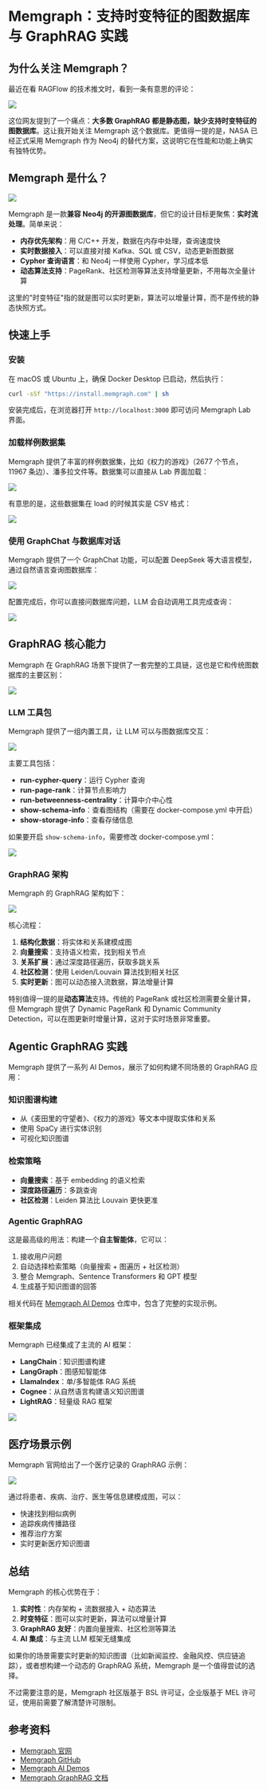 # Memgraph：支持时变特征的图数据库与 GraphRAG 实践

## 为什么关注 Memgraph？

最近在看 RAGFlow 的技术推文时，看到一条有意思的评论：

![](./images/网友评论.png)

这位网友提到了一个痛点：**大多数 GraphRAG 都是静态图，缺少支持时变特征的图数据库**。这让我开始关注 Memgraph 这个数据库。更值得一提的是，NASA 已经正式采用 Memgraph 作为 Neo4j 的替代方案，这说明它在性能和功能上确实有独特优势。

## Memgraph 是什么？

![](./images/memgraph图数据库封面介绍页.png)

Memgraph 是一款**兼容 Neo4j 的开源图数据库**，但它的设计目标更聚焦：**实时流处理**。简单来说：

- **内存优先架构**：用 C/C++ 开发，数据在内存中处理，查询速度快
- **实时数据接入**：可以直接对接 Kafka、SQL 或 CSV，动态更新图数据
- **Cypher 查询语言**：和 Neo4j 一样使用 Cypher，学习成本低
- **动态算法支持**：PageRank、社区检测等算法支持增量更新，不用每次全量计算

这里的"时变特征"指的就是图可以实时更新，算法可以增量计算，而不是传统的静态快照方式。

## 快速上手

### 安装

在 macOS 或 Ubuntu 上，确保 Docker Desktop 已启动，然后执行：

```bash
curl -sSf "https://install.memgraph.com" | sh
```

安装完成后，在浏览器打开 `http://localhost:3000` 即可访问 Memgraph Lab 界面。

### 加载样例数据集

Memgraph 提供了丰富的样例数据集，比如《权力的游戏》（2677 个节点，11967 条边）、潘多拉文件等。数据集可以直接从 Lab 界面加载：

![](./images/memgraph上的样例数据集.png)

有意思的是，这些数据集在 load 的时候其实是 CSV 格式：

![](./images/数据集在load的时候发现是个csv.png)

### 使用 GraphChat 与数据库对话

Memgraph 提供了一个 GraphChat 功能，可以配置 DeepSeek 等大语言模型，通过自然语言查询图数据库：

![](./images/GraphChat-配置deepseek.png)

配置完成后，你可以直接问数据库问题，LLM 会自动调用工具完成查询：

![](./images/deepseek-chat回答数据库问题.png)

## GraphRAG 核心能力

Memgraph 在 GraphRAG 场景下提供了一套完整的工具链，这也是它和传统图数据库的主要区别：

![](./images/graphrag.webp)

### LLM 工具包

Memgraph 提供了一组内置工具，让 LLM 可以与图数据库交互：

![](./images/GraphChat使用各种llm工具.png)

主要工具包括：
- **run-cypher-query**：运行 Cypher 查询
- **run-page-rank**：计算节点影响力
- **run-betweenness-centrality**：计算中介中心性
- **show-schema-info**：查看图结构（需要在 docker-compose.yml 中开启）
- **show-storage-info**：查看存储信息

如果要开启 `show-schema-info`，需要修改 docker-compose.yml：

![](./images/docker-compose文件修改之处.png)

### GraphRAG 架构

Memgraph 的 GraphRAG 架构如下：

![](./images/graphrag-memgraph.webp)

核心流程：
1. **结构化数据**：将实体和关系建模成图
2. **向量搜索**：支持语义检索，找到相关节点
3. **关系扩展**：通过深度路径遍历，获取多跳关系
4. **社区检测**：使用 Leiden/Louvain 算法找到相关社区
5. **实时更新**：图可以动态接入流数据，算法增量计算

特别值得一提的是**动态算法**支持。传统的 PageRank 或社区检测需要全量计算，但 Memgraph 提供了 Dynamic PageRank 和 Dynamic Community Detection，可以在图更新时增量计算，这对于实时场景非常重要。

## Agentic GraphRAG 实践

Memgraph 提供了一系列 AI Demos，展示了如何构建不同场景的 GraphRAG 应用：

### 知识图谱构建
- 从《麦田里的守望者》、《权力的游戏》等文本中提取实体和关系
- 使用 SpaCy 进行实体识别
- 可视化知识图谱

### 检索策略
- **向量搜索**：基于 embedding 的语义检索
- **深度路径遍历**：多跳查询
- **社区检测**：Leiden 算法比 Louvain 更快更准

### Agentic GraphRAG
这是最高级的用法：构建一个**自主智能体**，它可以：
1. 接收用户问题
2. 自动选择检索策略（向量搜索 + 图遍历 + 社区检测）
3. 整合 Memgraph、Sentence Transformers 和 GPT 模型
4. 生成基于知识图谱的回答

相关代码在 [Memgraph AI Demos](https://github.com/memgraph/memgraph-ai-demos) 仓库中，包含了完整的实现示例。

### 框架集成
Memgraph 已经集成了主流的 AI 框架：
- **LangChain**：知识图谱构建
- **LangGraph**：图感知智能体
- **LlamaIndex**：单/多智能体 RAG 系统
- **Cognee**：从自然语言构建语义知识图谱
- **LightRAG**：轻量级 RAG 框架

![](./images/GraphChat配置.png)

## 医疗场景示例

Memgraph 官网给出了一个医疗记录的 GraphRAG 示例：

![](./images/medical-records.webp)

通过将患者、疾病、治疗、医生等信息建模成图，可以：
- 快速找到相似病例
- 追踪疾病传播路径
- 推荐治疗方案
- 实时更新医疗知识图谱

## 总结

Memgraph 的核心优势在于：
1. **实时性**：内存架构 + 流数据接入 + 动态算法
2. **时变特征**：图可以实时更新，算法可以增量计算
3. **GraphRAG 友好**：内置向量搜索、社区检测等算法
4. **AI 集成**：与主流 LLM 框架无缝集成

如果你的场景需要实时更新的知识图谱（比如新闻监控、金融风控、供应链追踪），或者想构建一个动态的 GraphRAG 系统，Memgraph 是一个值得尝试的选择。

不过需要注意的是，Memgraph 社区版基于 BSL 许可证，企业版基于 MEL 许可证，使用前需要了解清楚许可限制。

## 参考资料
- [Memgraph 官网](https://memgraph.com/)
- [Memgraph GitHub](https://github.com/memgraph/memgraph)
- [Memgraph AI Demos](https://github.com/memgraph/memgraph-ai-demos)
- [Memgraph GraphRAG 文档](https://memgraph.com/graphrag)


